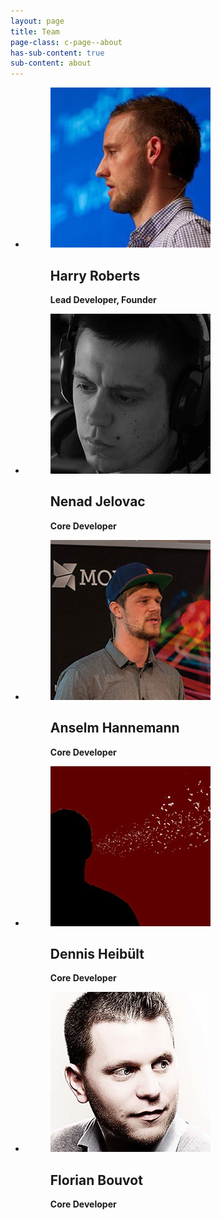 ```yaml
---
layout: page
title: Team
page-class: c-page--about
has-sub-content: true
sub-content: about
---
```


<ul class="o-layout">

  <li class="o-layout__item  u-12/12">
    <figure class="o-media  c-bio-mini">
      <img src="/assets/img/avatars/harry-roberts.jpg" alt="" class="o-media__img  c-avatar" />
      <div class="o-media__body">
        <h2 class="c-bio-mini__title">Harry Roberts</h2>
        <strong>Lead Developer, Founder</strong>
      </div>
    </figure>
  </li>

  <li class="o-layout__item  u-6/12">
    <figure class="o-media  c-bio-mini">
      <img src="/assets/img/avatars/nenad-jelovac.jpg" alt="" class="o-media__img  c-avatar" />
      <div class="o-media__body">
        <h2 class="c-bio-mini__title">Nenad Jelovac</h2>
        <strong>Core Developer</strong>
      </div>
    </figure>
  </li>

  <li class="o-layout__item  u-6/12">
    <figure class="o-media  c-bio-mini">
      <img src="/assets/img/avatars/anselm-hannemann.jpg" alt="" class="o-media__img  c-avatar" />
      <div class="o-media__body">
        <h2 class="c-bio-mini__title">Anselm Hannemann</h2>
        <strong>Core Developer</strong>
      </div>
    </figure>
  </li>

  <li class="o-layout__item  u-6/12">
    <figure class="o-media  c-bio-mini">
      <img src="/assets/img/avatars/dennis-heibult.jpg" alt="" class="o-media__img  c-avatar" />
      <div class="o-media__body">
        <h2 class="c-bio-mini__title">Dennis Heibült</h2>
        <strong>Core Developer</strong>
      </div>
    </figure>
  </li>

  <li class="o-layout__item  u-6/12">
    <figure class="o-media  c-bio-mini">
      <img src="/assets/img/avatars/florian-Bouvot.jpg" alt="" class="o-media__img  c-avatar" />
      <div class="o-media__body">
        <h2 class="c-bio-mini__title">Florian Bouvot</h2>
        <strong>Core Developer</strong>
      </div>
    </figure>
  </li>

</ul>
